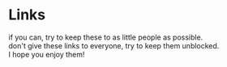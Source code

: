 # Links
if you can, try to keep these to as little people as possible. <br>
don't give these links to everyone, try to keep them unblocked. <br>
I hope you enjoy them!
